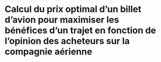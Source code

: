 # Calcul du prix optimal d’un billet d’avion pour maximiser les bénéfices d’un trajet en fonction de l’opinion des acheteurs sur la compagnie aérienne
